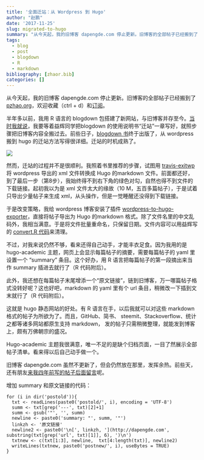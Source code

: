 ```yaml
---
title: '全面迁站：从 Wordpress 到 Hugo'
author: "赵鹏"
date: '2017-11-25'
slug: migrated-to-hugo
summary: "从今天起，我的旧博客 dapengde.com 停止更新。旧博客的全部帖子已经搬到了 pzhao.org."
tags:
  - blog
  - post
  - blogdown
  - R
  - markdown
bibliography: [zhaor.bib]
categories: []
---
```


从今天起，我的旧博客 dapengde.com 停止更新。旧博客的全部帖子已经搬到了 [pzhao.org](http://www.pzhao.org)，欢迎收藏（ctrl + d）和[订阅](http://www.pzhao.org/zh/index.xml)。

半年多以前，我用 R 语言的 blogdown 包搭建了新网站，与旧博客并存至今。[当时我就说](http://www.pzhao.org/archives/19323/)，我要等着益辉同学把blogdown 的使用说明书“迁站”一章写好，就照步骤把旧博客内容全搬过去。前些日子，[blogdown 书](https://bookdown.org/yihui/blogdown)终于出版了，从 wordpress 搬到 hugo 的迁站方法写得很详细。迁站的时机成熟了。

![](https://media.defense.gov/2012/Mar/19/2000168920/670/394/0/120319-F-JZ014-905.JPG)

然而，迁站的过程并不是很顺利。我照着书里推荐的步骤，试图用 [travis-exitwp](https://github.com/yihui/travis-exitwp) 将 wordpress 导出的 xml 文件转换成 Hugo 的markdown 文件。前面都还好，到了最后一步（第8步），我始终得不到右下角的绿色对勾，自然也得不到文件的下载链接。起初我以为是 xml 文件太大的缘故（10 M，五百多篇帖子），于是试着只导出少量帖子来生成 xml，从头操作，但是一觉睡醒还没得到下载链接。

于是改变策略，我给 wordpress 博客安装了插件 [wordpress-to-hugo-exporter](https://github.com/SchumacherFM/wordpress-to-hugo-exporter)，直接将帖子导出为 Hugo 的markdown 格式。除了文件名里的中文乱码外，我相当满意。于是将文件批量重命名，只保留日期。文件内容可以用益辉写的 [convert.R 代码](https://github.com/yihui/oldblog_xml/blob/master/convert.R)来清理。

不过，对我来说仍然不够，看来还得自己动手，才能丰衣足食。因为我用的是 hugo-academic 主题，网页上会显示每篇帖子的摘要，需要每篇帖子的 yaml 里设置一个 “summary” 条目。这个好办，用 R 语言把每篇帖子的第一段摘出来当作 summary 插进去就行了（R 代码附后）。

此外，我还想在每篇帖子末尾增添一个“原文链接”，链到旧博客，万一哪篇帖子格式没转好呢？这也好吧，markdown 的 yaml 里有个 url 条目，稍微改一下插到文末就行了（R 代码附后）。

这就是 hugo 静态网站的好处。有 R 语言在手，以后我就可以对这些 markdown 格式的帖子为所欲为了。而且，GitHub、简书、 steemit、Stackoverflow、统计之都等诸多网站都原生支持 markdown， 发的帖子只需稍微整理，就能发到博客上，颇有万佛朝宗的盛况。

Hugo-academic 主题我很满意，唯一不足的是缺个归档页面，一目了然展示全部帖子清单。看来得以后自己动手做一个。

旧博客 dapengde.com 虽然不更新了，但会仍然放在那里，发挥余热。前些天，还有朋友[来我四年前写的帖子后面留言](http://dapengde.com/archives/14752#comment-153909)呢。

增加 summary 和原文链接的代码：

```
for (i in dir('postold')){
  txt <- readLines(paste0('postold/', i), encoding = 'UTF-8')
  summ <- txt[grep('---', txt)[2]+1]
  summ <- gsub('"', '', summ)
  newline <- paste0('summary: "', summ, '"')
  linkzh <- '原文链接'
  newline2 <- paste0('\n[', linkzh, '](http://dapengde.com', substring(txt[grep('url', txt)[1]], 6), ')\n')
  txtnew <- c(txt[1:3], newline,  txt[4:length(txt)], newline2)
  writeLines(txtnew, paste0('postnew/', i), useBytes = TRUE)
}
```
